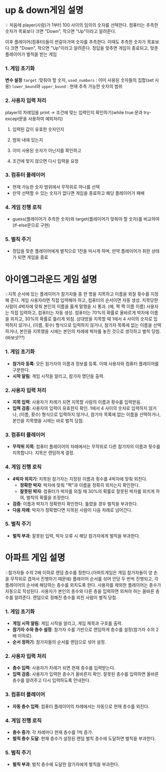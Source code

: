 # up & down게임 설명

<aside>
💡 처음에 player(사람)가 1부터 100 사이의 임의의 숫자를 선택한다.  
컴퓨터는 추측한 숫자가 목표보다 크면 "Down", 작으면 "Up"이라고 알려준다.

이후 플레이어(컴퓨터)들이 번갈아가며 숫자를 추측한다. 이때도 추측한 숫자가 목표보다 크면 "Down", 작으면 "Up"이라고 알려준다.
정답을 맞추면 게임이 종료되고, 맞춘 플레이어가 벌칙을 받는 게임

</aside>

### 1. 게임 초기화

**변수 설정**
`target`  :맞춰야 할 숫자, 
`used_numbers` : 이미 사용된 숫자들의 집합(set 사용)
`lower_bound`와 `upper_bound`  : 현재 추측 가능한 숫자의 범위

### 2. 사용자 입력 처리

player의 차례임을 print → 조건에 맞는 입력인지 확인하기(while true:문과 try-except문을 사용하여 예외처리)

1) 입력된 값이 유효한 숫자인지

2) 범위 내에 있는지

3) 이미 사용된 숫자가 아닌지를 확인하고

4) 조건에 맞지 않으면 다시 입력을 요청

### 3. 컴퓨터 플레이어

- 현재 가능한 숫자 범위에서 무작위로 하나를 선택
- 만약 선택할 수 있는 숫자가 없다면 게임을 종료하고 해당 플레이어가 패배

### 4. 게임 진행 로직

- guess(플레이어가 추측한 숫자)와 target(플레이어가 맞춰야 할 숫자)를 비교하여(if-else문으로 구현)

### 5. 벌칙 주기

- 정답을 맞춘 플레이어에게 벌칙으로 1잔을 마시게 하며, 만약 플레이어가 취한 상태가 되면 게임을 종료


# 아이엠그라운드 게임 설명

💡지목 순서에 있는 플레이어가 참가자들 중 한 명을 지목하고 이름을 외칠 횟수를 지정해 준다. 게임 사용자라면 직접 입력해야 하고, 컴퓨터의 순서이면 자동 생성. 지목당한 사람이 4박자에 맞춰 본인의 이름을 옳게 말했을 시 통과. (예, 짝 짝 이름 이름) 사용자는 직접 입력하고, 컴퓨터는 자동 생성. 컴퓨터는 70%의 확률로 올바르게 박자에 이름을 외치고, 30%의 확률로 틀리게 외침. 상대방을 지목할 때 1에서 4 사이의 숫자로 입력하지 않거나, (이름, 횟수) 형식으로 입력하지 않거나, 참가자 목록에 없는 이름을 선택하거나, 본인을 지목했을 시에는 본인의 차례에 박자를 놓친 것으로 생각하고 벌칙 당첨. (바보샷??)

### 1. 게임 초기화

- **참가자 등록**: 모든 참가자의 이름과 정보를 등록. 이때 사용자와 컴퓨터 플레이어를 구분한다.
- **시작 알림**: 게임 시작을 알리고, 참가자 명단을 출력.

### 2. 사용자 입력 처리

- **지목 입력**: 사용자가 차례가 되면 지목할 사람의 이름과 횟수를 입력받음.
- **입력 검증**: 사용자의 입력이 유효한지 확인.  1에서 4 사이의 숫자로 입력하지 않거나, (이름, 횟수) 형식으로 입력하지 않거나, 참가자 목록에 없는 이름을 선택하거나, 본인을 지목했을 시에는 바로 벌칙 당첨.

### 3. 컴퓨터 플레이어

- **무작위 지목**: 컴퓨터 플레이어의 차례에서는 무작위로 다른 참가자의 이름과 횟수를 지목합니다. 지목은 랜덤하게 결정.

### 4. 게임 진행 로직

- **4박자 외치기**: 지목된 참가자는 지정된 이름과 횟수를 4박자에 맞춰 외친다.
    - **정확한 박자**: 박자에 맞춰 "짝"과 이름을 정확히 외치는지 확인한다.
    - **잘못된 박자**:  컴퓨터가 박자를 외칠 때 30%의 확률로 잘못된 박자를 외치게 하여, 벌칙의 확률을 조정한다.
- **검증**: 이름과 박자가 정확한지 확인한다. 틀렸을 경우 벌칙을 부과한다.
- **다음 차례**: 박자가 정확했다면 지목된 사람이 다음 차례로 넘어간다.

### 5. 벌칙 주기

- **벌칙 부과**: 잘못된 입력, 박자 오류 시 해당 참가자에게 벌칙을 부과한다.

# 아파트 게임 설명

💡참가자들 수의 2배 이하로 랜덤 층수를 정한다.(아파트게임은 게임 참가자들이 양 손을 무작위로 겹쳐서 진행하기 때문에) 플레이어 순서를 섞어 인당 두 번씩 진행되고, 각 플레이어의 순서에 해당하는 층수를 외치도록 한다. 사용자를 제외한 플레이어는 층수가 자동으로 작성된다. 사용자가 본인의 층수와 다른 층을 입력하면 외쳐야 하는 올바른 층수를 알려준다. 랜덤으로 정해진 층수를 외친 사람이 벌칙 당첨.

### 1. 게임 초기화

- **게임 시작 알림**: 게임 시작을 알리고, 게임 제목과 구호를 출력.
- **참가자 수와 층수 설정**: 참가자 수를 기반으로 랜덤하게 층수를 설정(참가자 수의 2배 이하로).
- **순서 정하기**: 참가자들의 순서를 랜덤으로 섞어 설정.

### 2. 사용자 입력 처리

- **층수 입력**: 사용자가 차례가 되면 현재 층수를 입력받는다.
- **입력 검증**: 사용자가 입력한 층수가 올바른지 확인. 잘못된 층수를 입력하면 올바른 층수를 알려주고 다시 입력하도록 안내한다.

### 3. 컴퓨터 플레이어

- **자동 층수 입력**: 컴퓨터 플레이어의 차례에서는 자동으로 현재 층수를 외친다.

### 4. 게임 진행 로직

- **층수 증가**: 각 차례마다 현재 층수를 1씩 증가.
- **벌칙 층수 도달**: 현재 층수가 설정된 랜덤 벌칙 층수에 도달하면 벌칙을 부과한다.

### 5. 벌칙 주기

- **벌칙 부과**: 벌칙 층수에 도달한 참가자에게 벌칙을 부과한다.

